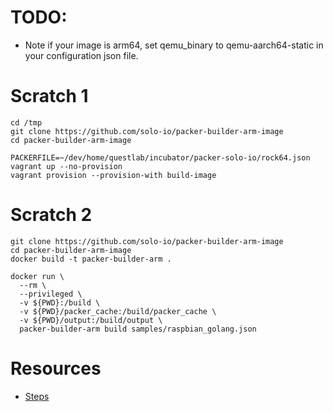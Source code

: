 # TODO:
- Note if your image is arm64, set qemu_binary to qemu-aarch64-static in your configuration json file.

# Scratch 1  
```shell script
cd /tmp
git clone https://github.com/solo-io/packer-builder-arm-image
cd packer-builder-arm-image

PACKERFILE=~/dev/home/questlab/incubator/packer-solo-io/rock64.json
vagrant up --no-provision
vagrant provision --provision-with build-image

```

# Scratch 2
```shell script
git clone https://github.com/solo-io/packer-builder-arm-image
cd packer-builder-arm-image
docker build -t packer-builder-arm .

docker run \
  --rm \
  --privileged \
  -v ${PWD}:/build \
  -v ${PWD}/packer_cache:/build/packer_cache \
  -v ${PWD}/output:/build/output \
  packer-builder-arm build samples/raspbian_golang.json
```

# Resources
- [Steps](https://github.com/solo-io/packer-builder-arm-image)
